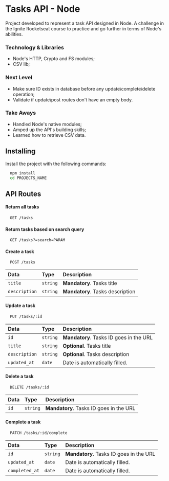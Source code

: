 
# Tasks API - Node

Project developed to represent a task API designed in Node. A challenge in the Ignite Rocketseat course to practice and go further in terms of Node's abilities.

### Technology & Libraries

- Node's HTTP, Crypto and FS modules;
- CSV lib;

### Next Level

- Make sure ID exists in database before any update\complete\delete operation;
- Validate if update\post routes don't have an empty body.

### Take Aways

- Handled Node's native modules;
- Amped up the API's building skills;
- Learned how to retrieve CSV data.


## Installing

Install the project with the following commands:

```bash
  npm install
  cd PROJECTS_NAME
```

## API Routes

#### Return all tasks

```http
  GET /tasks
```

#### Return tasks based on search query

```http
  GET /tasks?=search=PARAM
```

#### Create a task

```http
  POST /tasks
```

| Data   | Type       | Description                           |
| :---------- | :--------- | :---------------------------------- |
| `title` | `string` | **Mandatory**. Tasks title |
| `description` | `string` | **Mandatory**. Tasks description |


#### Update a task

```http
  PUT /tasks/:id
```


| Data   | Type       | Description                           |
| :---------- | :--------- | :---------------------------------- |
| `id` | `string` | **Mandatory**. Tasks ID goes in the URL |
| `title` | `string` | **Optional**. Tasks title |
| `description` | `string` | **Optional**. Tasks description |
| `updated_at` | `date` | Date is automatically filled. |

#### Delete a task

```http
  DELETE /tasks/:id
```


| Data   | Type       | Description                           |
| :---------- | :--------- | :---------------------------------- |
| `id` | `string` | **Mandatory**. Tasks ID goes in the URL |


#### Complete a task

```http
  PATCH /tasks/:id/complete
```

| Data   | Type       | Description                           |
| :---------- | :--------- | :---------------------------------- |
| `id` | `string` | **Mandatory**. Tasks ID goes in the URL |
| `updated_at` | `date` | Date is automatically filled. |
| `completed_at` | `date` | Date is automatically filled. |